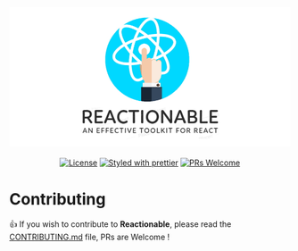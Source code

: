 <p align="center">
  <a href="/" target="_blank"><img src="resources/banner.jpg" width="600"></a>
  <br/><br/>
  <a href="LICENSE" target="_blank"><img src="https://img.shields.io/badge/license-MIT-blue.svg" alt="License"></a>
  <a href="https://github.com/reactionable/reactionable" target="_blank"><img src="https://img.shields.io/badge/styled_with-prettier-ff69b4.svg" alt="Styled with prettier"></a>  
  <a href="CONTRIBUTING.md" target="_blank"><img src="https://img.shields.io/badge/PRs-welcome-brightgreen.svg" alt="PRs Welcome"></a>  
</p>

# Contributing

👍 If you wish to contribute to __Reactionable__, please read the [CONTRIBUTING.md](CONTRIBUTING.md) file, PRs are Welcome !
